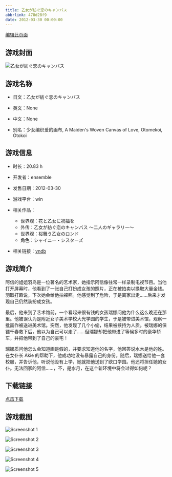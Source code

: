 ```yaml
---
title: 乙女が紡ぐ恋のキャンバス
abbrlink: 478d28f9
date: 2012-03-30 00:00:00
---
```

[编辑此页面](https://github.com/ACG-3/ADV3-source/blob/main/source/_posts/games/%E4%B9%99%E5%A5%B3%E3%81%8C%E7%B4%A1%E3%81%90%E6%81%8B%E3%81%AE%E3%82%AD%E3%83%A3%E3%83%B3%E3%83%90%E3%82%B9.md)

## 游戏封面

![乙女が紡ぐ恋のキャンバス](https://pan.timero.xyz/d/onedrive/img_lib_001/%E4%B9%99%E5%A5%B3%E3%81%8C%E7%B4%A1%E3%81%90%E6%81%8B%E3%81%AE%E3%82%AD%E3%83%A3%E3%83%B3%E3%83%90%E3%82%B9_cover.avif)


## 游戏名称

- 日文：乙女が紡ぐ恋のキャンバス
- 英文：None
- 中文：None

- 别名：少女编织爱的画布, A Maiden's Woven Canvas of Love, Otomekoi, Otokoi


## 游戏信息

- 时长：20.83 h
- 开发者：ensemble
- 发售日期：2012-03-30
- 游戏平台：win
- 相关作品：
   - 世界观：花と乙女に祝福を
   - 外传：乙女が紡ぐ恋のキャンバス ～二人のギャラリー～
   - 世界观：桜舞う乙女のロンド
   - 角色：シャイニー・シスターズ

- 相关链接：[vndb](https://vndb.org/v7794)


## 游戏简介

阿信的姐姐羽鸟是一位著名的艺术家，她指示阿信像往常一样录制电视节目。当他打开屏幕时，他看到了一张自己打扮成女孩的照片，正在被拍卖以换取大量金钱。羽取打趣说，下次她会给他拍裸照。他感觉到了危险，于是离家出走......后来才发现自己仍然装扮成女孩。

最后，他来到了艺术馆前，一个看起来很有钱的女孩瑞娜问他为什么这么晚还在那里。他被误认为是附近女子美术学校大光学园的学生，于是被带进美术馆，观察一批画作被送进美术馆。突然，他发现了几个小偷，结果被挟持为人质。被瑞娜的保镖千春救下后，他以为自己可以走了......但瑞娜却把他带进了等候多时的豪华轿车，并把他带到了自己的豪宅！

瑞娜质问他怎么会知道画是假的，并要求知道他的名字，他回答说水木是他的姓。在女仆长 Akie 的帮助下，他成功地没有暴露自己的身份。随后，瑞娜送给他一套校服，并告诉他，听说他没有上学，她就把他送到了欧口学园。他还将担任她的女仆。无法回家的阿信......，不，是水月，在这个新环境中将会过得如何呢？




## 下载链接

[点击下载](https://pan.timero.xyz/onedrive/adv_lib_001/%E4%B9%99%E5%A5%B3%E3%81%8C%E7%B4%A1%E3%81%90%E6%81%8B%E3%81%AE%E3%82%AD%E3%83%A3%E3%83%B3%E3%83%90%E3%82%B9)


## 游戏截图


![Screenshot 1](https://pan.timero.xyz/d/onedrive/img_lib_001/%E4%B9%99%E5%A5%B3%E3%81%8C%E7%B4%A1%E3%81%90%E6%81%8B%E3%81%AE%E3%82%AD%E3%83%A3%E3%83%B3%E3%83%90%E3%82%B9_Screenshot_1.avif)

![Screenshot 2](https://pan.timero.xyz/d/onedrive/img_lib_001/%E4%B9%99%E5%A5%B3%E3%81%8C%E7%B4%A1%E3%81%90%E6%81%8B%E3%81%AE%E3%82%AD%E3%83%A3%E3%83%B3%E3%83%90%E3%82%B9_Screenshot_2.avif)

![Screenshot 3](https://pan.timero.xyz/d/onedrive/img_lib_001/%E4%B9%99%E5%A5%B3%E3%81%8C%E7%B4%A1%E3%81%90%E6%81%8B%E3%81%AE%E3%82%AD%E3%83%A3%E3%83%B3%E3%83%90%E3%82%B9_Screenshot_3.avif)

![Screenshot 4](https://pan.timero.xyz/d/onedrive/img_lib_001/%E4%B9%99%E5%A5%B3%E3%81%8C%E7%B4%A1%E3%81%90%E6%81%8B%E3%81%AE%E3%82%AD%E3%83%A3%E3%83%B3%E3%83%90%E3%82%B9_Screenshot_4.avif)

![Screenshot 5](https://pan.timero.xyz/d/onedrive/img_lib_001/%E4%B9%99%E5%A5%B3%E3%81%8C%E7%B4%A1%E3%81%90%E6%81%8B%E3%81%AE%E3%82%AD%E3%83%A3%E3%83%B3%E3%83%90%E3%82%B9_Screenshot_5.avif)

